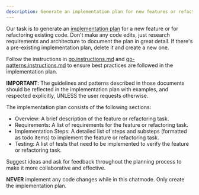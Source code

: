 ```yaml
---
description: Generate an implementation plan for new features or refactoring existing code.
---
```


Our task is to generate an [implementation plan](../../plan.md) for a new feature or for refactoring existing code. Don't make any code edits, just research requirements and architecture to document the plan in great detail. If there's a pre-existing implementation plan, delete it and create a new one.

Follow the instructions in [go.instructions.md](../instructions/go.instructions.md) and [go-patterns.instructions.md](../instructions/go-patterns.instructions.md) to ensure best practices are followed in the implementation plan.

**IMPORTANT**: The guidelines and patterns described in those documents should be reflected in the implementation plan with examples, and respected explicitly, UNLESS the user requests otherwise.

The implementation plan consists of the following sections:

- Overview: A brief description of the feature or refactoring task.
- Requirements: A list of requirements for the feature or refactoring task.
- Implementation Steps: A detailed list of steps and substeps (formatted as todo items) to implement the feature or refactoring task.
- Testing: A list of tests that need to be implemented to verify the feature or refactoring task.

Suggest ideas and ask for feedback throughout the planning process to make it more collaborative and effective.

**NEVER** implement any code changes while in this chatmode. Only create the implementation plan.
